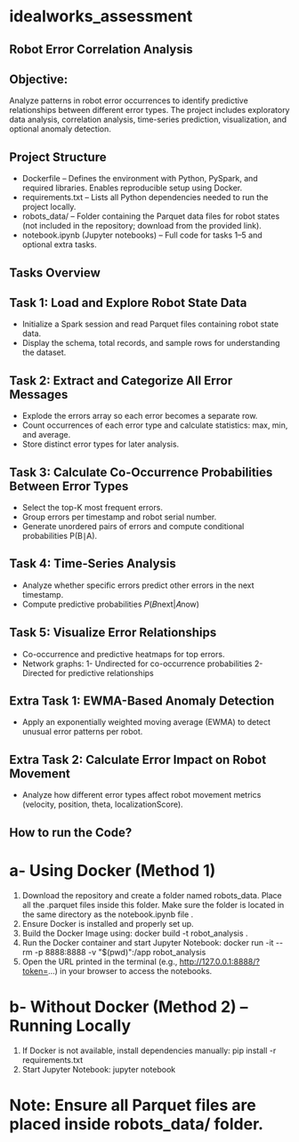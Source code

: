 # idealworks_assessment
## Robot Error Correlation Analysis

## Objective:
Analyze patterns in robot error occurrences to identify predictive relationships between different error types. The project includes exploratory data analysis, correlation analysis, time-series prediction, visualization, and optional anomaly detection.

## Project Structure

- Dockerfile – Defines the environment with Python, PySpark, and required libraries. Enables reproducible setup using Docker.
- requirements.txt – Lists all Python dependencies needed to run the project locally.
- robots_data/ – Folder containing the Parquet data files for robot states (not included in the repository; download from the provided link).
- notebook.ipynb (Jupyter notebooks) – Full code for tasks 1–5 and optional extra tasks.

## Tasks Overview
## Task 1: Load and Explore Robot State Data

- Initialize a Spark session and read Parquet files containing robot state data.
- Display the schema, total records, and sample rows for understanding the dataset.

## Task 2: Extract and Categorize All Error Messages

- Explode the errors array so each error becomes a separate row.
- Count occurrences of each error type and calculate statistics: max, min, and average.
- Store distinct error types for later analysis.

## Task 3: Calculate Co-Occurrence Probabilities Between Error Types

- Select the top-K most frequent errors.
- Group errors per timestamp and robot serial number.
- Generate unordered pairs of errors and compute conditional probabilities P(B∣A).

## Task 4: Time-Series Analysis
- Analyze whether specific errors predict other errors in the next timestamp.
- Compute predictive probabilities 𝑃(𝐵next|𝐴now)

## Task 5: Visualize Error Relationships
- Co-occurrence and predictive heatmaps for top errors.
- Network graphs:
  1- Undirected for co-occurrence probabilities
  2- Directed for predictive relationships

## Extra Task 1: EWMA-Based Anomaly Detection
- Apply an exponentially weighted moving average (EWMA) to detect unusual error patterns per robot.

## Extra Task 2: Calculate Error Impact on Robot Movement
- Analyze how different error types affect robot movement metrics (velocity, position, theta, localizationScore).

## How to run the Code? 
# a- Using Docker (Method 1)
1. Download the repository and create a folder named robots_data. Place all the .parquet files inside this folder. Make sure the folder is located in the same directory as the notebook.ipynb file . 
2. Ensure Docker is installed and properly set up.
3. Build the Docker Image using: docker build -t robot_analysis .
4. Run the Docker container and start Jupyter Notebook:  docker run -it --rm -p 8888:8888 -v "$(pwd)":/app robot_analysis
5. Open the URL printed in the terminal (e.g., http://127.0.0.1:8888/?token=...) in your browser to access the notebooks.

# b- Without Docker (Method 2) – Running Locally
1. If Docker is not available, install dependencies manually:  pip install -r requirements.txt
2. Start Jupyter Notebook: jupyter notebook

# Note: Ensure all Parquet files are placed inside robots_data/ folder.

